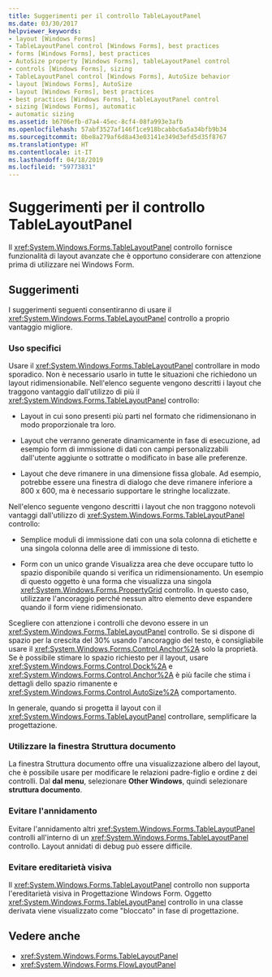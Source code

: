 ```yaml
---
title: Suggerimenti per il controllo TableLayoutPanel
ms.date: 03/30/2017
helpviewer_keywords:
- layout [Windows Forms]
- TableLayoutPanel control [Windows Forms], best practices
- forms [Windows Forms], best practices
- AutoSize property [Windows Forms], tableLayoutPanel control
- controls [Windows Forms], sizing
- TableLayoutPanel control [Windows Forms], AutoSize behavior
- layout [Windows Forms], AutoSize
- layout [Windows Forms], best practices
- best practices [Windows Forms], tableLayoutPanel control
- sizing [Windows Forms], automatic
- automatic sizing
ms.assetid: b6706efb-d7a4-45ec-8cf4-08fa993e3afb
ms.openlocfilehash: 57abf3527af146f1ce918bcabbc6a5a34bfb9b34
ms.sourcegitcommit: 0be8a279af6d8a43e03141e349d3efd5d35f8767
ms.translationtype: HT
ms.contentlocale: it-IT
ms.lasthandoff: 04/18/2019
ms.locfileid: "59773831"
---
```

# <a name="best-practices-for-the-tablelayoutpanel-control"></a>Suggerimenti per il controllo TableLayoutPanel
Il <xref:System.Windows.Forms.TableLayoutPanel> controllo fornisce funzionalità di layout avanzate che è opportuno considerare con attenzione prima di utilizzare nei Windows Form.  
  
## <a name="recommendations"></a>Suggerimenti  
 I suggerimenti seguenti consentiranno di usare il <xref:System.Windows.Forms.TableLayoutPanel> controllo a proprio vantaggio migliore.  
  
### <a name="targeted-use"></a>Uso specifici  
 Usare il <xref:System.Windows.Forms.TableLayoutPanel> controllare in modo sporadico. Non è necessario usarlo in tutte le situazioni che richiedono un layout ridimensionabile. Nell'elenco seguente vengono descritti i layout che traggono vantaggio dall'utilizzo di più il <xref:System.Windows.Forms.TableLayoutPanel> controllo:  
  
-   Layout in cui sono presenti più parti nel formato che ridimensionano in modo proporzionale tra loro.  
  
-   Layout che verranno generate dinamicamente in fase di esecuzione, ad esempio form di immissione di dati con campi personalizzabili dall'utente aggiunte o sottratte o modificato in base alle preferenze.  
  
-   Layout che deve rimanere in una dimensione fissa globale. Ad esempio, potrebbe essere una finestra di dialogo che deve rimanere inferiore a 800 x 600, ma è necessario supportare le stringhe localizzate.  
  
 Nell'elenco seguente vengono descritti i layout che non traggono notevoli vantaggi dall'utilizzo di <xref:System.Windows.Forms.TableLayoutPanel> controllo:  
  
-   Semplice moduli di immissione dati con una sola colonna di etichette e una singola colonna delle aree di immissione di testo.  
  
-   Form con un unico grande Visualizza area che deve occupare tutto lo spazio disponibile quando si verifica un ridimensionamento. Un esempio di questo oggetto è una forma che visualizza una singola <xref:System.Windows.Forms.PropertyGrid> controllo. In questo caso, utilizzare l'ancoraggio perché nessun altro elemento deve espandere quando il form viene ridimensionato.  
  
 Scegliere con attenzione i controlli che devono essere in un <xref:System.Windows.Forms.TableLayoutPanel> controllo. Se si dispone di spazio per la crescita del 30% usando l'ancoraggio del testo, è consigliabile usare il <xref:System.Windows.Forms.Control.Anchor%2A> solo la proprietà. Se è possibile stimare lo spazio richiesto per il layout, usare <xref:System.Windows.Forms.Control.Dock%2A> e <xref:System.Windows.Forms.Control.Anchor%2A> è più facile che stima i dettagli dello spazio rimanente e <xref:System.Windows.Forms.Control.AutoSize%2A> comportamento.  
  
 In generale, quando si progetta il layout con il <xref:System.Windows.Forms.TableLayoutPanel> controllare, semplificare la progettazione.  
  
### <a name="use-the-document-outline-window"></a>Utilizzare la finestra Struttura documento  
 La finestra Struttura documento offre una visualizzazione albero del layout, che è possibile usare per modificare le relazioni padre-figlio e ordine z dei controlli. Dal **dal menu**, selezionare **Other Windows**, quindi selezionare **struttura documento**.  
  
### <a name="avoid-nesting"></a>Evitare l'annidamento  
 Evitare l'annidamento altri <xref:System.Windows.Forms.TableLayoutPanel> controlli all'interno di un <xref:System.Windows.Forms.TableLayoutPanel> controllo. Layout annidati di debug può essere difficile.  
  
### <a name="avoid-visual-inheritance"></a>Evitare ereditarietà visiva  
 Il <xref:System.Windows.Forms.TableLayoutPanel> controllo non supporta l'ereditarietà visiva in Progettazione Windows Form. Oggetto <xref:System.Windows.Forms.TableLayoutPanel> controllo in una classe derivata viene visualizzato come "bloccato" in fase di progettazione.  
  
## <a name="see-also"></a>Vedere anche

- <xref:System.Windows.Forms.TableLayoutPanel>
- <xref:System.Windows.Forms.FlowLayoutPanel>
